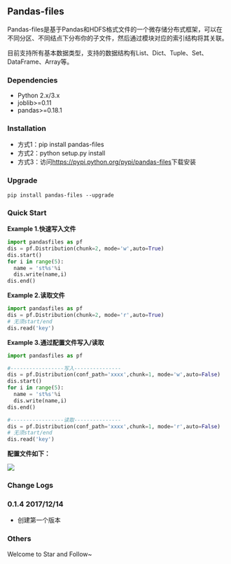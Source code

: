 ## Pandas-files

Pandas-files是基于Pandas和HDFS格式文件的一个微存储分布式框架，可以在不同分区、不同结点下分布你的子文件，然后通过模块对应的索引结构将其关联。

目前支持所有基本数据类型，支持的数据结构有List、Dict、Tuple、Set、DataFrame、Array等。

### Dependencies

- Python 2.x/3.x
- joblib>=0.11
- pandas>=0.18.1

### Installation

- 方式1：pip install pandas-files
- 方式2：python setup.py install
- 方式3：访问<https://pypi.python.org/pypi/pandas-files>下载安装

### Upgrade

```shell
pip install pandas-files --upgrade
```

### Quick Start

**Example 1.快速写入文件**

```python
import pandasfiles as pf
dis = pf.Distribution(chunk=2, mode='w',auto=True)
dis.start()
for i in range(5):
  name = 'st%s'%i
  dis.write(name,i)
dis.end()
```

**Example 2.读取文件**

```python
import pandasfiles as pf
dis = pf.Distribution(chunk=2, mode='r',auto=True)
# 无须start/end
dis.read('key')
```

**Example 3.通过配置文件写入/读取**

```python
import pandasfiles as pf

#-----------------写入---------------
dis = pf.Distribution(conf_path='xxxx',chunk=1, mode='w',auto=False)
dis.start()
for i in range(5):
  name = 'st%s'%i
  dis.write(name,i)
dis.end()

#-----------------读取---------------
dis = pf.Distribution(conf_path='xxxx',chunk=1, mode='r',auto=False)
# 无须start/end
dis.read('key')
```

**配置文件如下：**

![](http://graysliver.oss-cn-shenzhen.aliyuncs.com/pandas-files.JPG)

### Change Logs

### 0.1.4 2017/12/14

- 创建第一个版本

### Others

Welcome to Star and Follow~